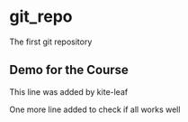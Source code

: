 # git_repo
The first git repository

## Demo for the Course

This line was added by kite-leaf

One more line added to check if all works well
